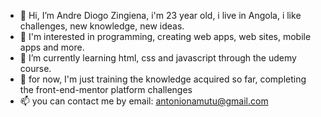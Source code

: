 - 👋 Hi, I’m Andre Diogo Zingiena, i'm 23 year old, i live in Angola, i like challenges, new knowledge, new ideas. 
- 👀 I'm interested in programming, creating web apps, web sites, mobile apps and more.
- 🌱 I’m currently learning html, css and javascript through the udemy course.
- 💞️ for now, I'm just training the knowledge acquired so far, completing the front-end-mentor platform challenges
- 📫 you can contact me by email: antonionamutu@gmail.com 

<!---
ZINGIENA/ZINGIENA is a ✨ special ✨ repository because its `README.md` (this file) appears on your GitHub profile.
You can click the Preview link to take a look at your changes.
--->
